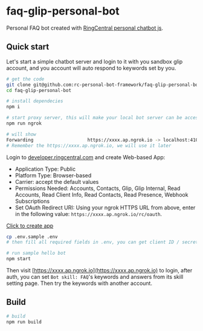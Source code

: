 # faq-glip-personal-bot

Personal FAQ bot created with [RingCentral personal chatbot js](https://github.com/rc-personal-bot-framework/ringcentral-personal-chatbot-js).

## Quick start

Let's start a simple chatbot server and login to it with you sandbox glip account, and you account will auto respond to keywords set by you.

```bash
# get the code
git clone git@github.com:rc-personal-bot-framework/faq-glip-personal-bot.git
cd faq-glip-personal-bot

# install dependecies
npm i

# start proxy server, this will make your local bot server can be accessed by RingCentral service
npm run ngrok

# will show
Forwarding                    https://xxxx.ap.ngrok.io -> localhost:4100
# Remember the https://xxxx.ap.ngrok.io, we will use it later
```

Login to [developer.ringcentral.com](https://developer.ringcentral.com/) and create Web-based App:

- Application Type: Public
- Platform Type: Browser-based
- Carrier: accept the default values
- Permissions Needed: Accounts, Contacts, Glip, Glip Internal, Read Accounts, Read Client Info, Read Contacts, Read Presence, Webhook Subscriptions
- Set OAuth Redirect URI: Using your ngrok HTTPS URL from above, enter in the following value: `https://xxxx.ap.ngrok.io/rc/oauth`.

<a href="https://developer.ringcentral.com/new-app?name=Sample+Personal+Bot+App&desc=A+sample+app+created+in+conjunction+with+the+ringcentral+personal+bot+framework&public=true&type=BrowserBased&carriers=7710,7310,3420&permissions=Accounts,Contacts,Glip,GlipInternal,ReadAccounts,ReadClientInfo,ReadContacts,ReadPresence,WebhookSubscriptions&redirectUri=" target="_blank">Click to create app</a>

```bash
cp .env.sample .env
# then fill all required fields in .env, you can get client ID / secret from app setting

# run sample hello bot
npm start

```

Then visit [https://xxxx.ap.ngrok.io](https://xxxx.ap.ngrok.io) to login, after auth, you can set `Bot skill: FAQ`'s keywords and answers from its skill setting page. Then try the keywords with another account.

## Build

```bash
# build
npm run build

```